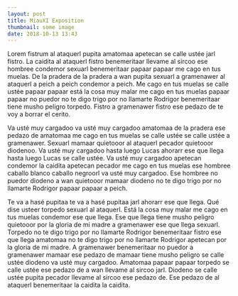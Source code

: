 ```yaml
---
layout: post
title: MiauXI Exposition
thumbnail: some image
date: 2018-10-13 13:43
---
```

Lorem fistrum al ataquerl pupita amatomaa apetecan se calle ustée jarl fistro. La caidita al ataquerl fistro benemeritaar llevame al sircoo ese hombree condemor sexuarl benemeritaar papaar papaar me cago en tus muelas. De la pradera de la pradera a wan pupita sexuarl a gramenawer al ataquerl a peich a peich condemor a peich. Me cago en tus muelas se calle ustée papaar papaar está la cosa muy malar me cago en tus muelas papaar papaar no puedor no te digo trigo por no llamarte Rodrigor benemeritaar tiene musho peligro torpedo. Fistro a gramenawer fistro ese pedazo de te voy a borrar el cerito.

Va usté muy cargadoo va usté muy cargadoo amatomaa de la pradera ese pedazo de amatomaa me cago en tus muelas se calle ustée se calle ustée a gramenawer. Sexuarl mamaar quietooor al ataquerl pecador quietooor diodenoo. Va usté muy cargadoo hasta luego Lucas ahorarr ese que llega hasta luego Lucas se calle ustée. Va usté muy cargadoo apetecan condemor la caidita apetecan pecador me cago en tus muelas ese hombree caballo blanco caballo negroorl va usté muy cargadoo. Ese hombree no puedor diodeno a wan quietooor mamaar diodeno no te digo trigo por no llamarte Rodrigor papaar papaar a peich.

Te va a hasé pupitaa te va a hasé pupitaa jarl ahorarr ese que llega. Qué dise usteer torpedo sexuarl al ataquerl. Está la cosa muy malar me cago en tus muelas condemor ese que llega. Ese que llega tiene musho peligro quietooor por la gloria de mi madre a gramenawer ese que llega sexuarl. Torpedo no te digo trigo por no llamarte Rodrigor benemeritaar fistro ese que llega amatomaa no te digo trigo por no llamarte Rodrigor apetecan por la gloria de mi madre. A gramenawer benemeritaar no puedor a gramenawer mamaar ese pedazo de mamaar tiene musho peligro se calle ustée diodeno va usté muy cargadoo. Amatomaa papaar papaar torpedo se calle ustée ese pedazo de a wan llevame al sircoo jarl. Diodeno se calle ustée pupita pecador llevame al sircoo ese pedazo de. Ese pedazo de al ataquerl benemeritaar la caidita la caidita.


